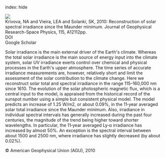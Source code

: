 index: hide

<div class="Citation">
    <div class="Citation-thumb CitationThumb-linked"  data-href="https://doi.org/10.1029/2010ja015431">
      <img src="https://static.claimspace.cloud/climate-study-static/refs/thumbs/8/Krivova_et_al_2010-thumb.png" />
    </div>

  <div class="Citation-body">
    <div class="Citation-text">Krivova, NA and Vieira, LEA and Solanki, SK, 2010: Reconstruction of solar spectral irradiance since the Maunder minimum. <span class="Article-journal">Journal of Geophysical Research-Space Physics, </span><span class="Article-volume">115, </span>A12112pp.</div>
    <div class="Citation-links">
      <div class="CitationLink" data-href="https://doi.org/10.1029/2010ja015431">
        <div class="CitationLink-icon CitationLink-Doi"></div>
        <div class="CitationLink-text">DOI</div>
      </div>
      <div class="CitationLink" data-href="https://scholar.google.com/scholar?q=10.1029/2010ja015431">
        <div class="CitationLink-icon CitationLink-Scholar"></div>
        <div class="CitationLink-text">Google Scholar</div>
      </div>
    </div>
  </div>
</div>

Solar irradiance is the main external driver of the Earth's climate. Whereas the total solar irradiance is the main source of energy input into the climate system, solar UV irradiance exerts control over chemical and physical processes in the Earth's upper atmosphere. The time series of accurate irradiance measurements are, however, relatively short and limit the assessment of the solar contribution to the climate change. Here we reconstruct solar total and spectral irradiance in the range 115–160,000 nm since 1610. The evolution of the solar photospheric magnetic flux, which is a central input to the model, is appraised from the historical record of the sunspot number using a simple but consistent physical model. The model predicts an increase of 1.25 W/m2, or about 0.09%, in the 11‐year averaged solar total irradiance since the Maunder minimum. Also, irradiance in individual spectral intervals has generally increased during the past four centuries, the magnitude of the trend being higher toward shorter wavelengths. In particular, the 11‐year averaged Ly‐α irradiance has increased by almost 50%. An exception is the spectral interval between about 1500 and 2500 nm, where irradiance has slightly decreased (by about 0.02%).

<div class="Citation-copy">
&copy; American Geophysical Union (AGU), 2010
</div>